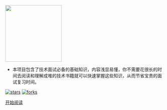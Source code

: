 <img width="180px" src="https://cs-notes-1256109796.cos.ap-guangzhou.myqcloud.com/other/LogoMakr_0zpEzN.png">


- 本项目包含了技术面试必备的基础知识，内容浅显易懂，你不需要花很长的时间去阅读和理解成堆的技术书籍就可以快速掌握这些知识，从而节省宝贵的面试复习时间。

<!--<span id="busuanzi_container_site_pv">Site View : <span id="busuanzi_value_site_pv">-->

[![stars](https://badgen.net/github/stars/CyC2018/CS-Notes?icon=github&color=4ab8a1)](https://github.com/CyC2018/CS-Notes) [![forks](https://badgen.net/github/forks/CyC2018/CS-Notes?icon=github&color=4ab8a1)](https://github.com/CyC2018/CS-Notes)

[开始阅读](README.md)


